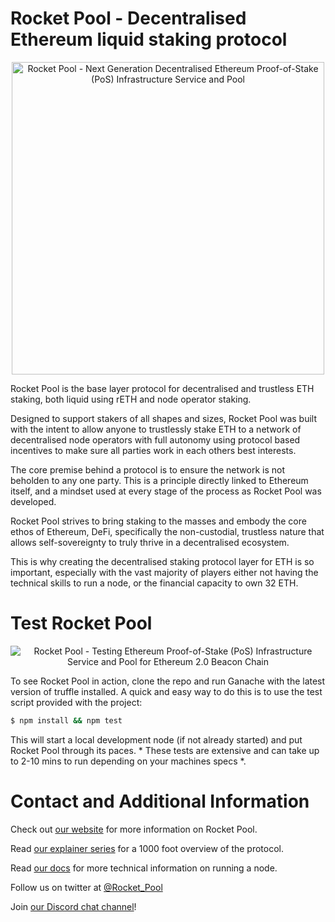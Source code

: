 # Rocket Pool - Decentralised Ethereum liquid staking protocol

<p align="center">
  <img src="https://raw.githubusercontent.com/rocket-pool/rocketpool/master/images/logo.png?raw=true" alt="Rocket Pool - Next Generation Decentralised Ethereum Proof-of-Stake (PoS) Infrastructure Service and Pool" width="500" />
</p>

Rocket Pool is the base layer protocol for decentralised and trustless ETH staking, both liquid using rETH and node operator staking.

Designed to support stakers of all shapes and sizes, Rocket Pool was built with the intent to allow anyone to trustlessly stake ETH to a network of decentralised node operators with full autonomy using protocol based incentives to make sure all parties work in each others best interests.

The core premise behind a protocol is to ensure the network is not beholden to any one party. This is a principle directly linked to Ethereum itself, and a mindset used at every stage of the process as Rocket Pool was developed.

Rocket Pool strives to bring staking to the masses and embody the core ethos of Ethereum, DeFi, specifically the non-custodial, trustless nature that allows self-sovereignty to truly thrive in a decentralised ecosystem.

This is why creating the decentralised staking protocol layer for ETH is so important, especially with the vast majority of players either not having the technical skills to run a node, or the financial capacity to own 32 ETH.

# Test Rocket Pool

<p align="center">
  <img src="https://raw.githubusercontent.com/rocket-pool/rocketpool/master/images/rocket-pool-atlas-test.png?raw=true" alt="Rocket Pool - Testing Ethereum Proof-of-Stake (PoS) Infrastructure Service and Pool for Ethereum 2.0 Beacon Chain"/>
</p>

To see Rocket Pool in action, clone the repo and run Ganache with the latest version of truffle installed. A quick and easy way to do this is to use the test script provided with the project:
```bash
$ npm install && npm test
```
This will start a local development node (if not already started) and put Rocket Pool through its paces. * These tests are extensive and can take up to 2-10 mins to run depending on your machines specs *.

# Contact and Additional Information

Check out [our website](https://www.rocketpool.net) for more information on Rocket Pool.

Read [our explainer series](https://medium.com/rocket-pool/rocket-pool-staking-protocol-part-1-8be4859e5fbd) for a 1000 foot overview of the protocol.

Read [our docs](https://docs.rocketpool.net) for more technical information on running a node.

Follow us on twitter at [@Rocket_Pool](https://twitter.com/Rocket_Pool)

Join [our Discord chat channel](https://discord.gg/rocketpool)! 

